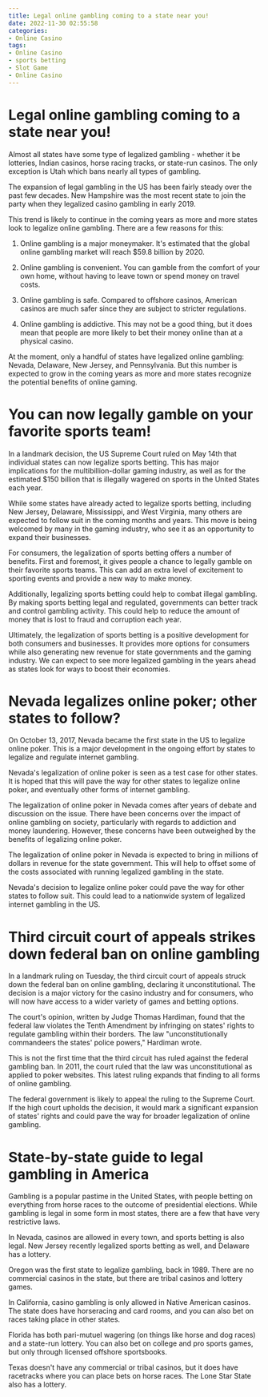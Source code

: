 ```yaml
---
title: Legal online gambling coming to a state near you!
date: 2022-11-30 02:55:58
categories:
- Online Casino
tags:
- Online Casino
- sports betting
- Slot Game
- Online Casino
---
```



#  Legal online gambling coming to a state near you!

Almost all states have some type of legalized gambling - whether it be lotteries, Indian casinos, horse racing tracks, or state-run casinos. The only exception is Utah which bans nearly all types of gambling.

The expansion of legal gambling in the US has been fairly steady over the past few decades. New Hampshire was the most recent state to join the party when they legalized casino gambling in early 2019.

This trend is likely to continue in the coming years as more and more states look to legalize online gambling. There are a few reasons for this:

1) Online gambling is a major moneymaker. It's estimated that the global online gambling market will reach $59.8 billion by 2020.

2) Online gambling is convenient. You can gamble from the comfort of your own home, without having to leave town or spend money on travel costs.

3) Online gambling is safe. Compared to offshore casinos, American casinos are much safer since they are subject to stricter regulations.

4) Online gambling is addictive. This may not be a good thing, but it does mean that people are more likely to bet their money online than at a physical casino.

At the moment, only a handful of states have legalized online gambling: Nevada, Delaware, New Jersey, and Pennsylvania. But this number is expected to grow in the coming years as more and more states recognize the potential benefits of online gaming.

#  You can now legally gamble on your favorite sports team!

In a landmark decision, the US Supreme Court ruled on May 14th that individual states can now legalize sports betting. This has major implications for the multibillion-dollar gaming industry, as well as for the estimated $150 billion that is illegally wagered on sports in the United States each year.

While some states have already acted to legalize sports betting, including New Jersey, Delaware, Mississippi, and West Virginia, many others are expected to follow suit in the coming months and years. This move is being welcomed by many in the gaming industry, who see it as an opportunity to expand their businesses.

For consumers, the legalization of sports betting offers a number of benefits. First and foremost, it gives people a chance to legally gamble on their favorite sports teams. This can add an extra level of excitement to sporting events and provide a new way to make money.

 Additionally, legalizing sports betting could help to combat illegal gambling. By making sports betting legal and regulated, governments can better track and control gambling activity. This could help to reduce the amount of money that is lost to fraud and corruption each year.

Ultimately, the legalization of sports betting is a positive development for both consumers and businesses. It provides more options for consumers while also generating new revenue for state governments and the gaming industry. We can expect to see more legalized gambling in the years ahead as states look for ways to boost their economies.

#  Nevada legalizes online poker; other states to follow?

On October 13, 2017, Nevada became the first state in the US to legalize online poker. This is a major development in the ongoing effort by states to legalize and regulate internet gambling.

Nevada's legalization of online poker is seen as a test case for other states. It is hoped that this will pave the way for other states to legalize online poker, and eventually other forms of internet gambling.

The legalization of online poker in Nevada comes after years of debate and discussion on the issue. There have been concerns over the impact of online gambling on society, particularly with regards to addiction and money laundering. However, these concerns have been outweighed by the benefits of legalizing online poker.

The legalization of online poker in Nevada is expected to bring in millions of dollars in revenue for the state government. This will help to offset some of the costs associated with running legalized gambling in the state.

Nevada's decision to legalize online poker could pave the way for other states to follow suit. This could lead to a nationwide system of legalized internet gambling in the US.

#  Third circuit court of appeals strikes down federal ban on online gambling

In a landmark ruling on Tuesday, the third circuit court of appeals struck down the federal ban on online gambling, declaring it unconstitutional. The decision is a major victory for the casino industry and for consumers, who will now have access to a wider variety of games and betting options.

The court's opinion, written by Judge Thomas Hardiman, found that the federal law violates the Tenth Amendment by infringing on states' rights to regulate gambling within their borders. The law "unconstitutionally commandeers the states' police powers," Hardiman wrote.

This is not the first time that the third circuit has ruled against the federal gambling ban. In 2011, the court ruled that the law was unconstitutional as applied to poker websites. This latest ruling expands that finding to all forms of online gambling.

The federal government is likely to appeal the ruling to the Supreme Court. If the high court upholds the decision, it would mark a significant expansion of states' rights and could pave the way for broader legalization of online gambling.

#  State-by-state guide to legal gambling in America

Gambling is a popular pastime in the United States, with people betting on everything from horse races to the outcome of presidential elections. While gambling is legal in some form in most states, there are a few that have very restrictive laws.

In Nevada, casinos are allowed in every town, and sports betting is also legal. New Jersey recently legalized sports betting as well, and Delaware has a lottery.

Oregon was the first state to legalize gambling, back in 1989. There are no commercial casinos in the state, but there are tribal casinos and lottery games.

In California, casino gambling is only allowed in Native American casinos. The state does have horseracing and card rooms, and you can also bet on races taking place in other states.

Florida has both pari-mutuel wagering (on things like horse and dog races) and a state-run lottery. You can also bet on college and pro sports games, but only through licensed offshore sportsbooks.

Texas doesn't have any commercial or tribal casinos, but it does have racetracks where you can place bets on horse races. The Lone Star State also has a lottery.